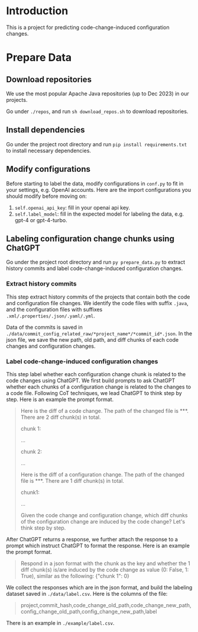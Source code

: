 # Introduction

This is a project for predicting code-change-induced configuration changes.

# Prepare Data

## Download repositories

We use the most popular Apache Java repositories (up to Dec 2023) in our projects. 

Go under `./repos`, and run `sh download_repos.sh` to download repositories.

## Install dependencies

Go under the project root directory and run `pip install requirements.txt` to install necessary dependencies.

## Modify configurations

Before starting to label the data, modify configurations in `conf.py` to fit in your settings, e.g. OpenAI accounts. Here are the import configurations you should modify before moving on:

1. `self.openai_api_key`: fill in your openai api key.
2. `self.label_model`: fill in the expected model for labeling the data, e.g. gpt-4 or gpt-4-turbo.

## Labeling configuration change chunks using ChatGPT

Go under the project root directory and run `py prepare_data.py` to extract history commits and label code-change-induced configuration changes.

### Extract history commits

This step extract history commits of the projects that contain both the code and configuration file changes. We identify the code files with suffix `.java`, and the configuration files with suffixes `.xml/.properties/.json/.yaml/.yml`.

Data of the commits is saved in `./data/commit_config_related_raw/*project_name*/*commit_id*.json`. In the json file, we save the new path, old path, and diff chunks of each code changes and configuration changes.

### Label code-change-induced configuration changes

This step label whether each configuration change chunk is related to the code changes using ChatGPT. We first build prompts to ask ChatGPT whether each chunks of a configuration change is related to the changes to a code file. Following CoT techniques, we lead ChatGPT to think step by step. Here is an example the prompt format.

> Here is the diff of a code change. The path of the changed file is ***. There are 2 diff chunk(s) in total.
>
> chunk 1:
>
> ...
>
> chunk 2:
>
> ...
>
> Here is the diff of a configuration change. The path of the changed file is ***. There are 1 diff chunk(s) in total.
>
> chunk1:
>
> ...
>
> Given the code change and configuration change, which diff chunks of the configuration change are induced by the code change? Let's think step by step.

After ChatGPT returns a response, we further attach the response to a  prompt which instruct ChatGPT to format the response. Here is an example the prompt format.

>Respond in a json format with the chunk as the key and whether the 1 diff chunk(s) is/are induced by the code change as value (0: False, 1: True), similar as the following: {"chunk 1": 0}

We collect the responses which are in the json format, and build the labeling dataset saved in `./data/label.csv`. Here is the columns of the file:

> project,commit_hash,code_change_old_path,code_change_new_path,config_change_old_path,config_change_new_path,label

There is an example in `./example/label.csv`.